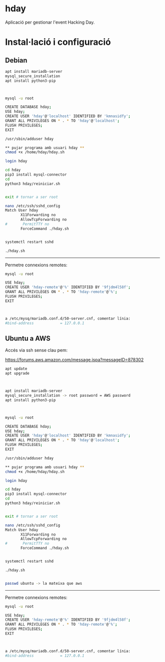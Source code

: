 hday
====
Aplicació per gestionar l'event Hacking Day.

Instal·lació i configuració
===========================

Debian
------

```bash
apt install mariadb-server
mysql_secure_installation
apt install python3-pip



mysql -u root

CREATE DATABASE hday;
USE hday;
CREATE USER 'hday'@'localhost' IDENTIFIED BY 'kmnasidfy';
GRANT ALL PRIVILEGES ON * . * TO 'hday'@'localhost';
FLUSH PRIVILEGES;
EXIT

/usr/sbin/adduser hday

** pujar programa amb usuari hday **
chmod +x /home/hday/hday.sh

login hday

cd hday
pip3 install mysql-connector
cd
python3 hday/reiniciar.sh


exit # tornar a ser root

nano /etc/ssh/sshd_config
Match User hday
       X11Forwarding no
       AllowTcpForwarding no
#       PermitTTY no
       ForceCommand ./hday.sh


systemctl restart sshd

./hday.sh
```

---

Permetre connexions remotes:

```bash
mysql -u root

USE hday;
CREATE USER 'hday-remote'@'%' IDENTIFIED BY '9fjdm4l58f';
GRANT ALL PRIVILEGES ON * . * TO 'hday-remote'@'%';
FLUSH PRIVILEGES;
EXIT



a /etc/mysq/mariadb.conf.d/50-server.cnf, comentar línia:
#bind-address            = 127.0.0.1
```

Ubuntu a AWS
------------

Accés via ssh sense clau pem:

https://forums.aws.amazon.com/message.jspa?messageID=878302

```bash
apt update
apt upgrade



apt install mariadb-server
mysql_secure_installation -> root password = AWS password
apt install python3-pip



mysql -u root

CREATE DATABASE hday;
USE hday;
CREATE USER 'hday'@'localhost' IDENTIFIED BY 'kmnasidfy';
GRANT ALL PRIVILEGES ON * . * TO 'hday'@'localhost';
FLUSH PRIVILEGES;
EXIT

/usr/sbin/adduser hday

** pujar programa amb usuari hday **
chmod +x /home/hday/hday.sh

login hday

cd hday
pip3 install mysql-connector
cd
python3 hday/reiniciar.sh


exit # tornar a ser root

nano /etc/ssh/sshd_config
Match User hday
       X11Forwarding no
       AllowTcpForwarding no
#       PermitTTY no
       ForceCommand ./hday.sh


systemctl restart sshd

./hday.sh


passwd ubuntu -> la mateixa que aws
```

---

Permetre connexions remotes:

```bash
mysql -u root

USE hday;
CREATE USER 'hday-remote'@'%' IDENTIFIED BY '9fjdm4l58f';
GRANT ALL PRIVILEGES ON * . * TO 'hday-remote'@'%';
FLUSH PRIVILEGES;
EXIT



a /etc/mysq/mariadb.conf.d/50-server.cnf, comentar línia:
#bind-address            = 127.0.0.1
```